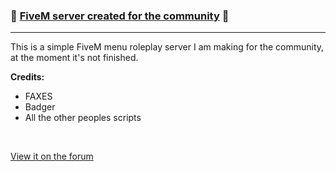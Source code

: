 ### :panda_face: [FiveM server created for the community][5mlink] :panda_face:


----

This is a simple FiveM menu roleplay server I am making for the community, at the moment it's not finished.


**Credits:**
- FAXES
- Badger
- All the other peoples scripts

<br />

[View it on the forum][5mlink]

[5mlink]: https://forum.cfx.re/t/scrapped-fivem-server-for-community/3006000
